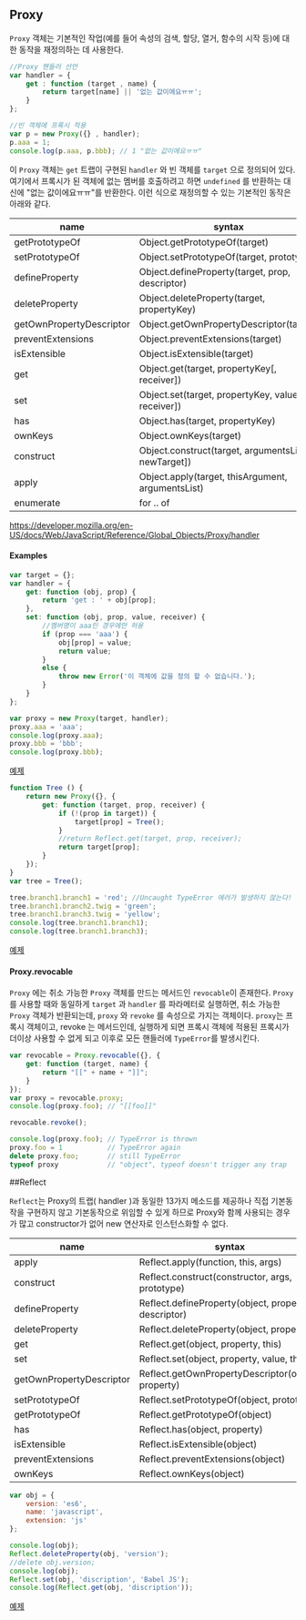## Proxy
`Proxy` 객체는 기본적인 작업(예를 들어 속성의 검색, 할당, 열거, 함수의 시작 등)에 대한 동작을 재정의하는 데 사용한다.

```javascript
//Proxy 핸들러 선언
var handler = {
    get : function (target , name) {
        return target[name] || '없는 값이에요ㅠㅠ';
    }
};

//빈 객체에 프록시 적용
var p = new Proxy({} , handler);
p.aaa = 1;
console.log(p.aaa, p.bbb); // 1 "없는 값이에요ㅠㅠ"
```

이 `Proxy` 객체는 `get` 트랩이 구현된 `handler` 와 빈 객체를 `target` 으로 정의되어 있다. 여기에서 프록시가 된 객체에 없는 멤버를 호출하려고 하면 `undefined` 를 반환하는 대신에 "없는 값이에요ㅠㅠ"를 반환한다. 이런 식으로 재정의할 수 있는 기본적인 동작은 아래와 같다.

|  name  |         syntax        |
|--------|-----------------------|
| getPrototypeOf | Object.getPrototypeOf(target)  |
| setPrototypeOf | Object.setPrototypeOf(target, prototype) |
| defineProperty | Object.defineProperty(target, prop, descriptor) |
| deleteProperty | Object.deleteProperty(target, propertyKey) |
| getOwnPropertyDescriptor | Object.getOwnPropertyDescriptor(target) |
| preventExtensions | Object.preventExtensions(target) |
| isExtensible | Object.isExtensible(target) |
| get | Object.get(target, propertyKey[, receiver]) |
| set | Object.set(target, propertyKey, value[, receiver]) |
| has | Object.has(target, propertyKey) |
| ownKeys | Object.ownKeys(target) |
| construct | Object.construct(target, argumentsList[, newTarget]) |
| apply | Object.apply(target, thisArgument, argumentsList) |
| enumerate | for .. of |

https://developer.mozilla.org/en-US/docs/Web/JavaScript/Reference/Global_Objects/Proxy/handler


#### Examples

```javascript
var target = {};
var handler = {
    get: function (obj, prop) {
        return 'get : ' + obj[prop];
    },
    set: function (obj, prop, value, receiver) {
        //멤버명이 aaa인 경우에만 허용
        if (prop === 'aaa') {
            obj[prop] = value;
            return value;
        }
        else {
            throw new Error('이 객체에 값을 정의 할 수 없습니다.');
        }
    }
};

var proxy = new Proxy(target, handler);
proxy.aaa = 'aaa';
console.log(proxy.aaa);
proxy.bbb = 'bbb';
console.log(proxy.bbb);
```
[예제](http://jsbin.com/doroqizicu/edit?js,console)




```javascript
function Tree () {
    return new Proxy({}, {
        get: function (target, prop, receiver) {
            if (!(prop in target)) {
                target[prop] = Tree();
            }
            //return Reflect.get(target, prop, receiver);
            return target[prop];
        }
    });
}
var tree = Tree();

tree.branch1.branch1 = 'red'; //Uncaught TypeError 에러가 발생하지 않는다!
tree.branch1.branch2.twig = 'green';
tree.branch1.branch3.twig = 'yellow';
console.log(tree.branch1.branch1);
console.log(tree.branch1.branch3);
```
[예제](http://jsbin.com/febujuduvi/edit?js,console)


#### Proxy.revocable

`Proxy` 에는 취소 가능한 `Proxy` 객체를 만드는 메서드인 `revocable`이 존재한다. `Proxy`를 사용할 때와 동일하게 `target` 과 `handler` 를 파라메터로 실행하면, 취소 가능한 `Proxy` 객체가 반환되는데, `proxy` 와 `revoke` 를 속성으로 가지는 객체이다. `proxy`는 프록시 객체이고, revoke 는 메서드인데, 실행하게 되면 프록시 객체에 적용된 프록시가 더이상 사용할 수 없게 되고 이후로 모든 핸들러에 `TypeError`를 발생시킨다.

```javascript
var revocable = Proxy.revocable({}, {
    get: function (target, name) {
        return "[[" + name + "]]";
    }
});
var proxy = revocable.proxy;
console.log(proxy.foo); // "[[foo]]"

revocable.revoke();

console.log(proxy.foo); // TypeError is thrown
proxy.foo = 1           // TypeError again
delete proxy.foo;       // still TypeError
typeof proxy            // "object", typeof doesn't trigger any trap
```




##Reflect

`Reflect`는 Proxy의 트랩( handler )과 동일한 13가지 메소드를 제공하나 직접 기본동작을 구현하지 않고 기본동작으로 위임할 수 있게 하므로 Proxy와 함께 사용되는 경우가 많고 constructor가 없어 new 연산자로 인스턴스화할 수 없다.

|  name  |         syntax        |
|--------|-----------------------|
| apply | Reflect.apply(function, this, args) |
| construct | Reflect.construct(constructor, args, prototype) |
| defineProperty | Reflect.defineProperty(object, property, descriptor) |
| deleteProperty | Reflect.deleteProperty(object, property) |
| get | Reflect.get(object, property, this) |
| set | Reflect.set(object, property, value, this) |
| getOwnPropertyDescriptor | Reflect.getOwnPropertyDescriptor(object, property) |
| setPrototypeOf | Reflect.setPrototypeOf(object, prototype) |
| getPrototypeOf | Reflect.getPrototypeOf(object) |
| has | Reflect.has(object, property) |
| isExtensible | Reflect.isExtensible(object) |
| preventExtensions | Reflect.preventExtensions(object) |
| ownKeys | Reflect.ownKeys(object) |


```javascript
var obj = {
    version: 'es6',
    name: 'javascript',
    extension: 'js'
};

console.log(obj);
Reflect.deleteProperty(obj, 'version');
//delete obj.version;
console.log(obj);
Reflect.set(obj, 'discription', 'Babel JS');
console.log(Reflect.get(obj, 'discription'));
```
[예제](http://jsbin.com/mifasowofa/edit?js,console)
